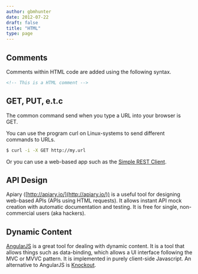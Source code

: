 ```yaml
---
author: gbmhunter
date: 2012-07-22
draft: false
title: "HTML"
type: page
---
```


## Comments

Comments within HTML code are added using the following syntax.

```html    
<!-- This is a HTML comment -->
```

## GET, PUT, e.t.c

The common command send when you type a URL into your browser is GET.

You can use the program curl on Linux-systems to send different commands to URLs.

```sh    
$ curl -i -X GET http://my.url
```

Or you can use a web-based app such as the [Simple REST Client](https://chrome.google.com/webstore/detail/simple-rest-client/fhjcajmcbmldlhcimfajhfbgofnpcjmb?utm_source=chrome-ntp-icon).

## API Design

Apiary ([http://apiary.io/](http://apiary.io/)) is a useful tool for designing web-based APIs (APIs using HTML requests). It allows instant API mock creation with automatic documentation and testing. It is free for single, non-commercial users (aka hackers).

## Dynamic Content

[AngularJS](http://angularjs.org/) is a great tool for dealing with dynamic content. It is a tool that allows things such as data-binding, which allows a UI interface following the MVC or MVVC pattern. It is implemented in purely client-side Javascript. An alternative to AngularJS is [Knockout](http://knockoutjs.com/).
